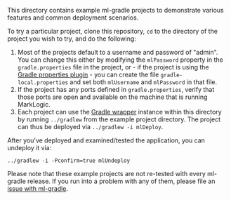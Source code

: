 This directory contains example ml-gradle projects to demonstrate various features and common
deployment scenarios. 

To try a particular project, clone this repository, `cd` to the directory of the project you wish to try, 
and do the following:

1. Most of the projects default to a username and password of "admin". You can change this either by modifying the 
	 `mlPassword` property in the `gradle.properties` file in the project, or - if the project is using the [Gradle 
	 properties plugin](https://plugins.gradle.org/plugin/net.saliman.properties) - you can create the file 
	 `gradle-local.properties` and set both `mlUsername` and `mlPassword` in that file.
2. If the project has any ports defined in `gradle.properties`, verify that those ports are open and available on the 
	 machine that is running MarkLogic.
3. Each project can use the [Gradle wrapper](https://docs.gradle.org/current/userguide/gradle_wrapper.html) instance 
	 within this directory by running `../gradlew` from the example project directory. The project can thus be 
	 deployed via `../gradlew -i mlDeploy`.

After you've deployed and examined/tested the application, you can undeploy it via:

    ../gradlew -i -Pconfirm=true mlUndeploy

Please note that these example projects are not re-tested with every ml-gradle release. If you run into a problem with 
any of them, please file an [issue with ml-gradle](https://github.com/marklogic/ml-gradle/wiki).

